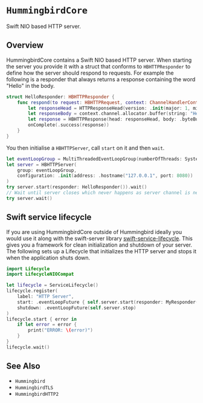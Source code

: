 # ``HummingbirdCore``

Swift NIO based HTTP server. 

## Overview

HummingbirdCore contains a Swift NIO based HTTP server. When starting the server you provide it with a struct that conforms to `HBHTTPResponder` to define how the server should respond to requests. For example the following is a responder that always returns a response containing the word "Hello" in the body. 

```swift
struct HelloResponder: HBHTTPResponder {
    func respond(to request: HBHTTPRequest, context: ChannelHandlerContext, onComplete: @escaping (Result<HBHTTPResponse, Error>) -> Void) {
        let responseHead = HTTPResponseHead(version: .init(major: 1, minor: 1), status: .ok)
        let responseBody = context.channel.allocator.buffer(string: "Hello")
        let response = HBHTTPResponse(head: responseHead, body: .byteBuffer(responseBody))
        onComplete(.success(response))
    }
}
```

You then initialise a `HBHTTPServer`, call `start` on it and then `wait`.

```swift
let eventLoopGroup = MultiThreadedEventLoopGroup(numberOfThreads: System.coreCount)
let server = HBHTTPServer(
    group: eventLoopGroup, 
    configuration: .init(address: .hostname("127.0.0.1", port: 8080))
)
try server.start(responder: HelloResponder()).wait()
// Wait until server closes which never happens as server channel is never closed
try server.wait()
```

## Swift service lifecycle

If you are using HummingbirdCore outside of Hummingbird ideally you would use it along with the swift-server library [swift-service-lifecycle](https://github.com/swift-server/swift-service-lifecycle). This gives you a framework for clean initialization and shutdown of your server. The following sets up a Lifecycle that initializes the HTTP server and stops it when the application shuts down.
```swift
import Lifecycle
import LifecycleNIOCompat

let lifecycle = ServiceLifecycle()
lifecycle.register(
    label: "HTTP Server",
    start: .eventLoopFuture { self.server.start(responder: MyResponder()) },
    shutdown: .eventLoopFuture(self.server.stop)
)
lifecycle.start { error in
    if let error = error {
        print("ERROR: \(error)")
    }
}
lifecycle.wait()
```

## See Also

- ``Hummingbird``
- ``HummingbirdTLS``
- ``HummingbirdHTTP2``
